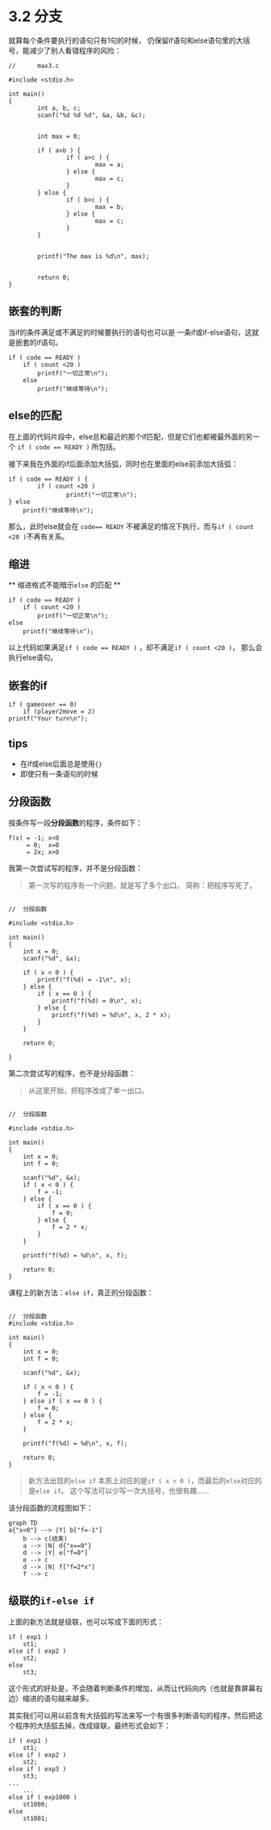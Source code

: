 # 3.2 分支

就算每个条件要执行的语句只有1句的时候，
仍保留if语句和else语句里的大括号，能减少了别人看错程序的风险：

```
//      max3.c

#include <stdio.h>

int main()
{
        int a, b, c;
        scanf("%d %d %d", &a, &b, &c);


        int max = 0;

        if ( a>b ) {
                if ( a>c ) {
                        max = a;
                } else {
                        max = c;
                }
        } else {
                if ( b>c ) {
                        max = b;
                } else {
                        max = c;
                }
        }


        printf("The max is %d\n", max);


        return 0;
}
```

## 嵌套的判断

当if的条件满足或不满足的时候要执行的语句也可以是
一条if或if-else语句，这就是嵌套的if语句。

```
if ( code == READY )
	if ( count <20 )
		printf("一切正常\n");
	else
		printf("继续等待\n");
```

## else的匹配

在上面的代码片段中，else总和最近的那个if匹配，但是它们也都被最外面的另一个 `if ( code == READY )` 所包括。

接下来我在外面的if后面添加大括弧，同时也在里面的else前添加大括弧：

```
if ( code == READY ) {
        if ( count <20 )
                printf("一切正常\n");
} else
	printf("继续等待\n");
```

那么，此时else就会在 ` code== READY ` 不被满足的情况下执行，而与` if ( count <20 ) `不再有关系。

## 缩进

** 缩进格式不能暗示`else` 的匹配 **

```
if ( code == READY )
	if ( count <20 )
		printf("一切正常\n");
else
	printf("继续等待\n");
```

以上代码如果满足`if ( code == READY )` ，却不满足`if ( count <20 )`，
那么会执行else语句。

## 嵌套的if

```
if ( gameover == 0)
	if (player2move = 2)
printf("Your turn\n");
```

## tips

- 在if或else后面总是使用`{}`
- 即使只有一条语句的时候

## 分段函数

按条件写一段**分段函数**的程序，条件如下：

```
f(x) = -1; x<0
     = 0;  x=0
     = 2x; x>0
```

我第一次尝试写的程序，并不是分段函数：

> 第一次写的程序有一个问题，就是写了多个出口。
简称：把程序写死了。

```

//	分段函数

#include <stdio.h>

int main()
{
	int x = 0;
	scanf("%d", &x);

	if ( x < 0 ) {
		printf("f(%d) = -1\n", x);
	} else {
		if ( x == 0 ) {
			printf("f(%d) = 0\n", x);
		} else {
			printf("f(%d) = %d\n", x, 2 * x);
		}
	}

	return 0;

}
```

第二次尝试写的程序，也不是分段函数：

> 从这里开始，把程序改成了单一出口。

```

//	分段函数

#include <stdio.h>

int main()
{
	int x = 0;
	int f = 0;

	scanf("%d", &x);
	if ( x < 0 ) {
		f = -1;
	} else {
		if ( x == 0 ) {
			f = 0;
		} else {
			f = 2 * x;
		}
	}

	printf("f(%d) = %d\n", x, f);

	return 0;
}
```

课程上的新方法：`else if`，真正的分段函数：

```

//	分段函数
#include <stdio.h>

int main()
{
	int x = 0;
	int f = 0;

	scanf("%d", &x);

	if ( x < 0 ) {
		f = -1;
	} else if ( x == 0 ) {
		f = 0;
	} else {
		f = 2 * x;
	}

	printf("f(%d) = %d\n", x, f);
	
	return 0;
}
```

> 新方法出现的`else if` 本质上对应的是`if ( x > 0 )`，而最后的`else`对应的是`else if`。
这个写法可以少写一次大括号，也很有趣……

该分段函数的流程图如下：

```mermaid
graph TD
a{"x<0"} --> |Y| b["f=-1"]
	b --> c(结束)
	a --> |N| d{"x==0"}
	d --> |Y| e["f=0"]
	e --> c
	d --> |N| f["f=2*x"]
	f --> c
```

## 级联的`if-else if`

上面的新方法就是级联，也可以写成下面的形式：

```
if ( exp1 )
	st1;
else if ( exp2 )
	st2;
else
	st3;
```

这个形式的好处是，不会随着判断条件的增加，从而让代码向内（也就是靠屏幕右边）缩进的语句越来越多。

其实我们可以用以前含有大括弧的写法来写一个有很多判断语句的程序，然后把这个程序的大括弧去掉，改成级联，最终形式会如下：

```
if ( exp1 )
	st1;
else if ( exp2 )
	st2;
else if ( exp3 )
	st3;
...
	...
else if ( exp1000 )
	st1000;
else
	st1001;
```


